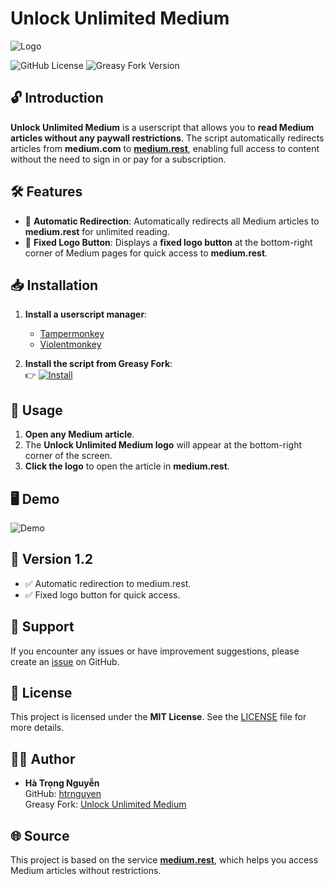 # Unlock Unlimited Medium

![Logo](https://github.com/htrnguyen/Unlock-Unlimited-Medium/raw/main/Unlock%20Unlimited%20Medium%20Logo.png)

![GitHub License](https://img.shields.io/github/license/htrnguyen/unlock-unlimited-medium?style=for-the-badge)
![Greasy Fork Version](https://img.shields.io/greasyfork/v/522818?label=Greasy%20Fork&style=for-the-badge)

## 🔓 **Introduction**

**Unlock Unlimited Medium** is a userscript that allows you to **read Medium articles without any paywall restrictions**. The script automatically redirects articles from **medium.com** to **[medium.rest](https://medium.rest)**, enabling full access to content without the need to sign in or pay for a subscription.

## 🛠 **Features**

- 🚀 **Automatic Redirection**: Automatically redirects all Medium articles to **medium.rest** for unlimited reading.
- 🎨 **Fixed Logo Button**: Displays a **fixed logo button** at the bottom-right corner of Medium pages for quick access to **medium.rest**.

## 📥 **Installation**

1. **Install a userscript manager**:
   - [Tampermonkey](https://www.tampermonkey.net/)
   - [Violentmonkey](https://violentmonkey.github.io/)

2. **Install the script from Greasy Fork**:  
   👉 [![Install](https://img.shields.io/badge/Install-Script-brightgreen?style=for-the-badge)](https://greasyfork.org/en/scripts/522818-unlock-unlimited-medium)

## 🎯 **Usage**

1. **Open any Medium article**.
2. The **Unlock Unlimited Medium logo** will appear at the bottom-right corner of the screen.
3. **Click the logo** to open the article in **medium.rest**.

## 🖥️ **Demo**

![Demo](https://github.com/htrnguyen/Unlock-Unlimited-Medium/raw/main/Demo.png)

## 📌 **Version 1.2**

- ✅ Automatic redirection to medium.rest.
- ✅ Fixed logo button for quick access.

## 📧 **Support**

If you encounter any issues or have improvement suggestions, please create an [issue](https://github.com/htrnguyen/unlock-unlimited-medium/issues) on GitHub.

## 📄 **License**

This project is licensed under the **MIT License**. See the [LICENSE](https://github.com/htrnguyen/unlock-unlimited-medium/blob/main/LICENSE) file for more details.

## 👨‍💻 **Author**

- **Hà Trọng Nguyễn**  
  GitHub: [htrnguyen](https://github.com/htrnguyen)  
  Greasy Fork: [Unlock Unlimited Medium](https://greasyfork.org/en/scripts/522818-unlock-unlimited-medium)

## 🌐 **Source**

This project is based on the service **[medium.rest](https://medium.rest)**, which helps you access Medium articles without restrictions.
